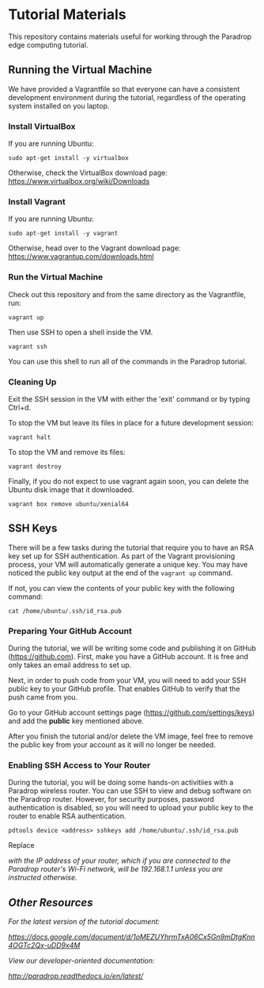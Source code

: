 # Tutorial Materials

This repository contains materials useful for working through the Paradrop
edge computing tutorial.

## Running the Virtual Machine

We have provided a Vagrantfile so that everyone can have a consistent
development environment during the tutorial, regardless of the operating
system installed on you laptop.

### Install VirtualBox

If you are running Ubuntu:

    sudo apt-get install -y virtualbox

Otherwise, check the VirtualBox download page:
https://www.virtualbox.org/wiki/Downloads

### Install Vagrant

If you are running Ubuntu:

    sudo apt-get install -y vagrant

Otherwise, head over to the Vagrant download page:
https://www.vagrantup.com/downloads.html

### Run the Virtual Machine

Check out this repository and from the same directory as the Vagrantfile,
run:

    vagrant up

Then use SSH to open a shell inside the VM.

    vagrant ssh

You can use this shell to run all of the commands in the Paradrop
tutorial.

### Cleaning Up

Exit the SSH session in the VM with either the 'exit' command or by
typing Ctrl+d.

To stop the VM but leave its files in place for a future development
session:

    vagrant halt

To stop the VM and remove its files:

    vagrant destroy

Finally, if you do not expect to use vagrant again soon, you can delete
the Ubuntu disk image that it downloaded.

    vagrant box remove ubuntu/xenial64

## SSH Keys

There will be a few tasks during the tutorial that require you to have an
RSA key set up for SSH authentication. As part of the Vagrant provisioning
process, your VM will automatically generate a unique key. You may have
noticed the public key output at the end of the `vagrant up` command.

If not, you can view the contents of your public key with the following command:

    cat /home/ubuntu/.ssh/id_rsa.pub

### Preparing Your GitHub Account

During the tutorial, we will be writing some code and publishing it on
GitHub (https://github.com).  First, make you have a GitHub account. It
is free and only takes an email address to set up.

Next, in order to push code from your VM, you will need to add your SSH
public key to your GitHub profile. That enables GitHub to verify that
the push came from you.

Go to your GitHub account settings page (https://github.com/settings/keys)
and add the **public** key mentioned above.

After you finish the tutorial and/or delete the VM image, feel free to
remove the public key from your account as it will no longer be needed.

### Enabling SSH Access to Your Router

During the tutorial, you will be doing some hands-on activitiies with a
Paradrop wireless router. You can use SSH to view and debug software
on the Paradrop router. However, for security purposes, password
authentication is disabled, so you will need to upload your public key
to the router to enable RSA authentication.

    pdtools device <address> sshkeys add /home/ubuntu/.ssh/id_rsa.pub

Replace <address> with the IP address of your router, which if you are
connected to the Paradrop router's Wi-Fi network, will be 192.168.1.1
unless you are instructed otherwise.

## Other Resources

For the latest version of the tutorial document:

https://docs.google.com/document/d/1oMEZUYhrmTxA06Cx5Gn9mDtgKnn4OGTc2Qx-uDD9x4M

View our developer-oriented documentation:

http://paradrop.readthedocs.io/en/latest/
